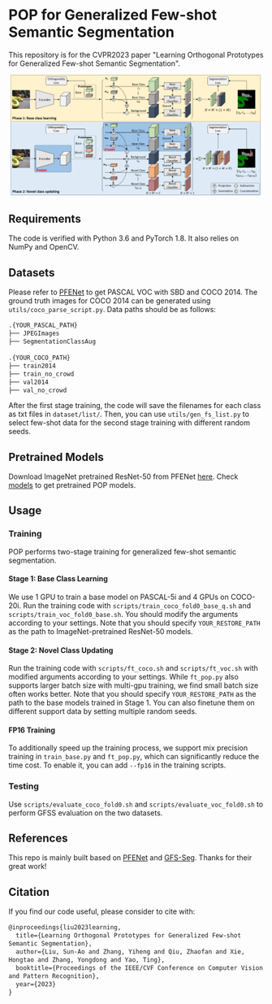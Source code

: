 # POP for Generalized Few-shot Semantic Segmentation
This repository is for the CVPR2023 paper "Learning Orthogonal Prototypes for Generalized Few-shot Semantic Segmentation".

<div align="center">
  <img src="figures/network.png" width="600" />
</div>

## Requirements
The code is verified with Python 3.6 and PyTorch 1.8. It also relies on NumPy and OpenCV.

## Datasets
Please refer to [PFENet](https://github.com/dvlab-research/PFENet) to get PASCAL VOC with SBD and COCO 2014. The ground truth images for COCO 2014 can be generated using `utils/coco_parse_script.py`. Data paths should be as follows:
```
.{YOUR_PASCAL_PATH}
├── JPEGImages
├── SegmentationClassAug

.{YOUR_COCO_PATH}
├── train2014
├── train_no_crowd
├── val2014
├── val_no_crowd
```
After the first stage training, the code will save the filenames for each class as txt files in `dataset/list/`. Then, you can use `utils/gen_fs_list.py` to select few-shot data for the second stage training with different random seeds.

## Pretrained Models
Download ImageNet pretrained ResNet-50 from PFENet [here](https://mycuhk-my.sharepoint.com/personal/1155122171_link_cuhk_edu_hk/_layouts/15/onedrive.aspx?id=%2Fpersonal%2F1155122171%5Flink%5Fcuhk%5Fedu%5Fhk%2FDocuments%2FPFENet%20TPAMI%20Submission%2FPFENet%5Fcheckpoints%2Fbackbone%2Ezip&parent=%2Fpersonal%2F1155122171%5Flink%5Fcuhk%5Fedu%5Fhk%2FDocuments%2FPFENet%20TPAMI%20Submission%2FPFENet%5Fcheckpoints&ga=1). Check [models](./MODELS.md) to get pretrained POP models.

## Usage
### Training
POP performs two-stage training for generalized few-shot semantic segmentation.
#### Stage 1: Base Class Learning
We use 1 GPU to train a base model on PASCAL-5i and 4 GPUs on COCO-20i. Run the training code with `scripts/train_coco_fold0_base_q.sh` and `scripts/train_voc_fold0_base.sh`. You should modify the arguments according to your settings. Note that you should specify `YOUR_RESTORE_PATH` as the path to ImageNet-pretrained ResNet-50 models.
#### Stage 2: Novel Class Updating
Run the training code with `scripts/ft_coco.sh` and `scripts/ft_voc.sh` with modified arguments according to your settings. While `ft_pop.py` also supports larger batch size with multi-gpu training, we find small batch size often works better. Note that you should specify `YOUR_RESTORE_PATH` as the path to the base models trained in Stage 1. You can also finetune them on different support data by setting multiple random seeds.
#### FP16 Training
To additionally speed up the training process, we support mix precision training in `train_base.py` and `ft_pop.py`, which can significantly reduce the time cost. To enable it, you can add `--fp16` in the training scripts.
### Testing
Use `scripts/evaluate_coco_fold0.sh` and `scripts/evaluate_voc_fold0.sh` to perform GFSS evaluation on the two datasets.

## References
This repo is mainly built based on [PFENet](https://github.com/dvlab-research/PFENet) and [GFS-Seg](https://github.com/dvlab-research/GFS-Seg). Thanks for their great work!

## Citation
If you find our code useful, please consider to cite with:
```
@inproceedings{liu2023learning,
  title={Learning Orthogonal Prototypes for Generalized Few-shot Semantic Segmentation},
  author={Liu, Sun-Ao and Zhang, Yiheng and Qiu, Zhaofan and Xie, Hongtao and Zhang, Yongdong and Yao, Ting},
  booktitle={Proceedings of the IEEE/CVF Conference on Computer Vision and Pattern Recognition},
  year={2023}
}
```